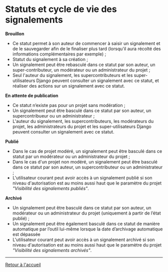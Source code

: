 # Statuts et cycle de vie des signalements

**Brouillon**
* Ce statut permet à son auteur de commencer à saisir un signalement et de le sauvegarder afin de le finaliser plus tard (lorsqu'il aura récolté des informations complémentaires par exemple) ;
* Statut du signalement à sa création ;
* Un signalement peut être rebasculé dans ce statut par son auteur, un super-contributeur, un modérateur ou un administrateur du projet ;
* Seul l'auteur du signalement, les supercontributeurs et les super-utilisateurs Django peuvent consulter un signalement avec ce statut, et réaliser des actions sur un signalement avec ce statut.

**En attente de publication**
* Ce statut n’existe pas pour un projet sans modération ;
* Un signalement peut être basculé dans ce statut par son auteur, un supercontribueur ou un administrateur ;
* L'auteur du signalement, les supercontributeurs, les modérateurs du projet, les administrateurs du projet et les super-utilisateurs Django peuvent consulter un signalement avec ce statut.

**Publié**
* Dans le cas de projet modéré, un signalement peut être basculé dans ce statut par un modérateur ou un administrateur du projet ;
* Dans le cas d'un projet non modéré, un signalement peut être basculé dans ce statut par son auteur, un supercontributeur ou un administrateur ;
* L'utilisateur courant peut avoir accès à un signalement publié si son niveau d'autorisation est au moins aussi haut que le paramètre du projet _"Visibilité des signalements publiés"_.

**Archivé**
* Un signalement peut être basculé dans ce statut par son auteur, un modérateur ou un administrateur du projet (uniquement à partir de l’état publié) ;
* Un signalement peut être également basculé dans ce statut de manière automatique par l’outil lui-même lorsque la date d’archivage automatique est dépassée
* L'utilisateur courant peut avoir accès à un signalement archivé si son niveau d'autorisation est au moins aussi haut que le paramètre du projet _"Visibilité des signalements archivés"_.

---

[Retour à l'accueil](<index.md>)
